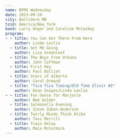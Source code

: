 ```yaml
---
name: BFMS Wednesday
date: 2023-09-20
city: Baltimore MD
tzid: America/New_York
band: Larry Unger and Caroline McCaskey
program:
- - title: You Can Get There From Here
    author: Linda Leslie
  - title: Get Me Going
    author: Lisa Greenleaf
  - title: The Boys From Urbana
    author: John Coffman
  - title: First Hey
    author: Paul Balliet
  - title: Stars of Alberta
    author: Carol Ormand
  - title: "Tica Tica Timing/Old Time Elixir #2"
    author: Dean Snipes/Linda Leslie
- - title: Fun Dance for Marjorie
    author: Bob Golder
  - title: Salmonella Evening
    author: Steve Zakon-Anderson
  - title: Twirly Minds Think Alike
    author: Tavi Merrill
  - title: Train Delay
    author: Maia McCormick
---
```


